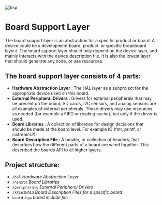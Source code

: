 ![bsp](https://user-images.githubusercontent.com/9755578/73143960-ce40b880-4054-11ea-91c0-b040259f80ba.png)

# Board Support Layer

The board support layer is an abstraction for a specific product or board. 
A device could be a development board, product, or specific breadboard layout.
The board support layer should only depend on the device layer, and mainly interacts with the device description file.
It is also the lowest layer that should generate any code, or use resources.

## The board support layer consists of 4 parts:

- **Hardware Abstraction Layer** : The HAL layer as a subproject for the appropriate device used on this board.
- **External Peripheral Drivers** : Drivers for external peripherals that may be present on the board,
SD cards, I2C sensors, and analog sensors are all examples of external peripherals. These drivers *may* use 
resources as needed (for example a FIFO or reading cache), but only if the driver is used.
- **Board Libraries** : A collection of libraries for design decisions that should be made at the board level.
For example IO (fmt, printf, or iostreams?).
- **Board Description File** : A header, or collection of headers, that describes how the different parts of
a board are wired together. This described the boards API to all higher layers.

## Project structure:

- `/hal` *Hardware Abstraction Layer*
- `/nonstd` *Board Libraries*
- `/peripherals` *External Peripheral Drivers*
- `/XPLAINA1U` *Board Description Files for a specific board*
- `board.hpp` *board include file*

